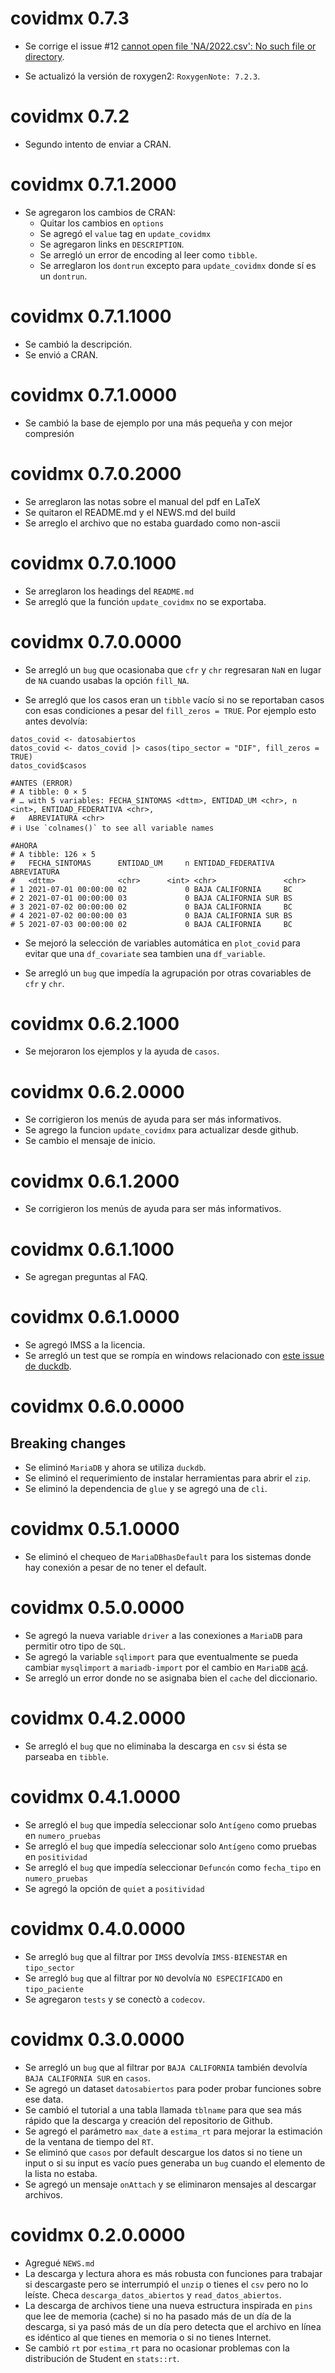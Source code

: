# covidmx 0.7.3

* Se corrige el issue #12 [cannot open file 'NA/2022.csv': No such file or directory](https://github.com/RodrigoZepeda/covidmx/issues/12).

* Se actualizó la versión de roxygen2: `RoxygenNote: 7.2.3`. 

# covidmx 0.7.2

* Segundo intento de enviar a CRAN. 

# covidmx 0.7.1.2000

* Se agregaron los cambios de CRAN:
  + Quitar los cambios en `options`
  + Se agregó el `value` tag en `update_covidmx`
  + Se agregaron links en `DESCRIPTION`. 
  + Se arregló un error de encoding al leer como `tibble`.
  + Se arreglaron los `dontrun` excepto para `update_covidmx` donde sí es un `dontrun`.

# covidmx 0.7.1.1000

* Se cambió la descripción. 
* Se envió a CRAN. 

# covidmx 0.7.1.0000

* Se cambió la base de ejemplo por una más pequeña y con mejor compresión

# covidmx 0.7.0.2000

* Se arreglaron las notas sobre el manual del pdf en LaTeX
* Se quitaron el README.md y el NEWS.md del build
* Se arreglo el archivo que no estaba guardado como non-ascii

# covidmx 0.7.0.1000

* Se arreglaron los headings del `README.md`
* Se arregló que la función `update_covidmx` no se exportaba. 

# covidmx 0.7.0.0000

* Se arregló un `bug` que ocasionaba que `cfr` y `chr` regresaran `NaN` en lugar de `NA` cuando
usabas la opción `fill_NA`. 

* Se arregló que los casos eran un `tibble` vacío si no se reportaban casos con esas 
condiciones a pesar del `fill_zeros = TRUE`. Por ejemplo esto antes devolvía:

```{r}
datos_covid <- datosabiertos
datos_covid <- datos_covid |> casos(tipo_sector = "DIF", fill_zeros = TRUE)
datos_covid$casos

#ANTES (ERROR)
# A tibble: 0 × 5
# … with 5 variables: FECHA_SINTOMAS <dttm>, ENTIDAD_UM <chr>, n <int>, ENTIDAD_FEDERATIVA <chr>,
#   ABREVIATURA <chr>
# ℹ Use `colnames()` to see all variable names

#AHORA
# A tibble: 126 × 5
#   FECHA_SINTOMAS      ENTIDAD_UM     n ENTIDAD_FEDERATIVA  ABREVIATURA
#   <dttm>              <chr>      <int> <chr>               <chr>      
# 1 2021-07-01 00:00:00 02             0 BAJA CALIFORNIA     BC         
# 2 2021-07-01 00:00:00 03             0 BAJA CALIFORNIA SUR BS         
# 3 2021-07-02 00:00:00 02             0 BAJA CALIFORNIA     BC         
# 4 2021-07-02 00:00:00 03             0 BAJA CALIFORNIA SUR BS         
# 5 2021-07-03 00:00:00 02             0 BAJA CALIFORNIA     BC    
```

* Se mejoró la selección de variables automática en `plot_covid` para evitar que una `df_covariate`
sea tambien una `df_variable`.

* Se arregló un `bug` que impedía la agrupación por otras covariables de `cfr` y `chr`. 

# covidmx 0.6.2.1000

* Se mejoraron los ejemplos y la ayuda de `casos`.

# covidmx 0.6.2.0000

* Se corrigieron los menús de ayuda para ser más informativos.
* Se agrego la funcion `update_covidmx` para actualizar desde github. 
* Se cambio el mensaje de inicio. 

# covidmx 0.6.1.2000

* Se corrigieron los menús de ayuda para ser más informativos.

# covidmx 0.6.1.1000

* Se agregan preguntas al FAQ. 


# covidmx 0.6.1.0000

* Se agregó IMSS a la licencia.
* Se arregló un test que se rompía en windows relacionado con [este issue de duckdb](https://github.com/duckdb/duckdb/issues/77).

# covidmx 0.6.0.0000

## Breaking changes

* Se eliminó `MariaDB` y ahora se utiliza `duckdb`. 
* Se eliminó el requerimiento de instalar herramientas para abrir el `zip`. 
* Se eliminó la dependencia de `glue` y se agregó una de `cli`. 

# covidmx 0.5.1.0000
* Se eliminó el chequeo de `MariaDBhasDefault` para los sistemas donde hay conexión
a pesar de no tener el default. 

# covidmx 0.5.0.0000
* Se agregó la nueva variable `driver` a las conexiones a `MariaDB` para permitir otro tipo de `SQL`.
* Se agregó la variable `sqlimport` para que eventualmente se pueda cambiar `mysqlimport` a `mariadb-import` por el cambio en `MariaDB` [acá](https://mariadb.com/kb/en/mysqlimport/).
* Se arregló un error donde no se asignaba bien el `cache` del diccionario. 

# covidmx 0.4.2.0000
* Se arregló el `bug` que no eliminaba la descarga en `csv` si ésta se parseaba en `tibble`. 

# covidmx 0.4.1.0000
* Se arregló el `bug` que impedía seleccionar solo `Antígeno` como pruebas en `numero_pruebas`
* Se arregló el `bug` que impedía seleccionar solo `Antígeno` como pruebas en `positividad`
* Se arregló el `bug` que impedía seleccionar  `Defuncón` como `fecha_tipo` en `numero_pruebas`
* Se agregó la opción de `quiet` a `positividad`

# covidmx 0.4.0.0000

* Se arregló `bug` que al filtrar por `IMSS` devolvía `IMSS-BIENESTAR` en `tipo_sector`
* Se arregló `bug` que al filtrar por `NO` devolvía `NO ESPECIFICADO` en `tipo_paciente`
* Se agregaron `tests` y se conectò a `codecov`. 

# covidmx 0.3.0.0000

* Se arregló un `bug` que al filtrar por `BAJA CALIFORNIA` también devolvía `BAJA CALIFORNIA SUR` en `casos`. 
* Se agregó un dataset `datosabiertos` para poder probar funciones sobre ese data. 
* Se cambió el tutorial a una tabla llamada `tblname` para que sea más rápido que la descarga y creación del repositorio de Github.  
* Se agregó el parámetro `max_date` a `estima_rt` para mejorar la estimación de la ventana de tiempo del `RT`. 
* Se eliminó que `casos` por default descargue los datos si no tiene un input o si su input es vacío pues generaba un `bug` cuando el elemento de la lista no estaba. 
* Se agregó un mensaje `onAttach` y se eliminaron mensajes al descargar archivos.

# covidmx 0.2.0.0000

* Agregué `NEWS.md`
* La descarga y lectura ahora es más robusta con funciones para trabajar si descargaste pero se interrumpió el `unzip` o tienes el `csv` pero no lo leíste. Checa `descarga_datos_abiertos` y
`read_datos_abiertos`. 
* La descarga de archivos tiene una nueva estructura inspirada en `pins` que lee de memoria (cache) si no ha pasado más de un día de la descarga, si ya pasó más de un día pero detecta que el archivo en línea es idéntico al que tienes en memoria o si no tienes Internet. 
* Se cambió `rt` por `estima_rt` para no ocasionar problemas con la distribución de Student en `stats::rt`.
